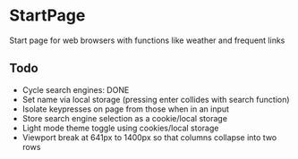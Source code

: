 # StartPage
Start page for web browsers with functions like weather and frequent links

## Todo
* Cycle search engines: DONE
* Set name via local storage (pressing enter collides with search function)
* Isolate keypresses on page from those when in an input
* Store search engine selection as a cookie/local storage
* Light mode theme toggle using cookies/local storage
* Viewport break at 641px to 1400px so that columns collapse into two rows
